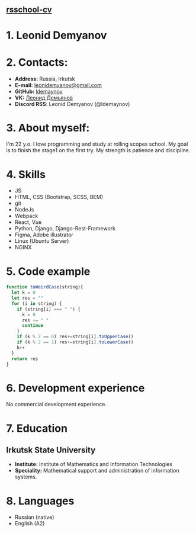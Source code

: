 ## [rsschool-cv](rsccool-cv)


# 1. Leonid Demyanov

# 2. Contacts:

* **Address:** Russia, Irkutsk
* **E-mail:** leonidemyanov@gmail.com
* **GitHub:** [ldemaynov](https://github.com/ldemaynov)
* **VK:** [Леонид Демьянов](https://vk.com/de17eon)
* **Discord RSS**: Leonid Demyanov (@ldemaynov) 

# 3. About myself:
I'm 22 y.o. I love programming and study at rolling scopes school. My goal is to finish the stage1 on the first try. My strength is patience and discipline.


# 4. Skills

- JS
- HTML, CSS (Bootstrap, SCSS, BEM)
- git
- NodeJs
- Webpack
- React, Vue
- Python, Django, Django-Rest-Framework
- Figma, Adobe illustrator
- Linux (Ubuntu Server)
- NGINX


# 5. Code example

```js
function toWeirdCase(string){
  let k = 0
  let res = ""
  for (i in string) {
    if (string[i] === " ") {
      k = 0
      res += " "
      continue
    }
    if (k % 2 == 0) res+=string[i].toUpperCase()
    if (k % 2 == 1) res+=string[i].toLowerCase()
    k++
  }
  return res
}
```
# 6. Development experience
No commercial development experience.

# 7. Education

## Irkutsk State University
- **Institute:** Institute of Mathematics and Information Technologies
- **Speciality:** Mathematical support and administration of information systems.

# 8. Languages
- Russian (native)
- English (A2)




